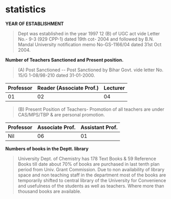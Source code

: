 # statistics
**YEAR OF ESTABLISHMENT**

> Dept was established in the year 1997 12 (B) of UGC act vide Letter No.- 9-3 (929 CPP-1) dated 19th cot- 2004 and followed by B.N. Mandal University notification memo No-GS-1166/04 dated 31st Oct 2004.

**Number of Teachers Sanctioned and Present position.**

> (A)  Post Sanctioned  --  Post Sanctioned by Bihar Govt. vide letter No. 15/G 1-08/98-210 dated 31-01-2000.
> 
| Professor | Reader (Associate Prof.) | Lecturer |
| --------- | ------------------------ | -------- |
| 01        | 02                       | 04       |

> (B)   Present Position of Teachers- Promotion of all teachers are under CAS/MPS/TBP & are personal promotion.


| Professor | Associate Prof. | Assistant Prof. |
| --------- | --------------- | --------------- |
| Nil       | 06              | 01              |



**Numbers of books in the Deptt. library**

> University Dept. of Chemistry has 178 Text Books & 59 Reference Books till date about 70% of books are purchased  in last tenth plan period from Univ. Grant Commission. Due to non availability of library space and non teaching staff in the department most of the books are temporarily shifted to central library of the University for Convenience and usefulness of the students as well as teachers. Where more than thousand books are available.


